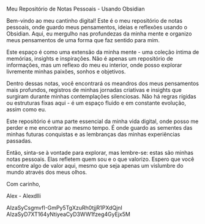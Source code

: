 Meu Repositório de Notas Pessoais - Usando Obsidian

Bem-vindo ao meu cantinho digital! Este é o meu repositório de notas pessoais, onde guardo meus pensamentos, ideias e reflexões usando o Obsidian. Aqui, eu mergulho nas profundezas da minha mente e organizo meus pensamentos de uma forma que faz sentido para mim.

Este espaço é como uma extensão da minha mente - uma coleção íntima de memórias, insights e inspirações. Não é apenas um repositório de informações, mas um reflexo do meu eu interior, onde posso explorar livremente minhas paixões, sonhos e objetivos.

Dentro dessas notas, você encontrará os meandros dos meus pensamentos mais profundos, registros de minhas jornadas criativas e insights que surgiram durante minhas contemplações silenciosas. Não há regras rígidas ou estruturas fixas aqui - é um espaço fluido e em constante evolução, assim como eu.

Este repositório é uma parte essencial da minha vida digital, onde posso me perder e me encontrar ao mesmo tempo. É onde guardo as sementes das minhas futuras conquistas e as lembranças das minhas experiências passadas.

Então, sinta-se à vontade para explorar, mas lembre-se: estas são minhas notas pessoais. Elas refletem quem sou e o que valorizo. Espero que você encontre algo de valor aqui, mesmo que seja apenas um vislumbre do mundo através dos meus olhos.

Com carinho,

Alex - Alexdlli


AIzaSyCsgmvfI-GmPy5TgXzuRh0tjjR1PXdQjnI
AIzaSyD7XT164yNtiyeaCyD3WW1fzeg4GyEjx5M

